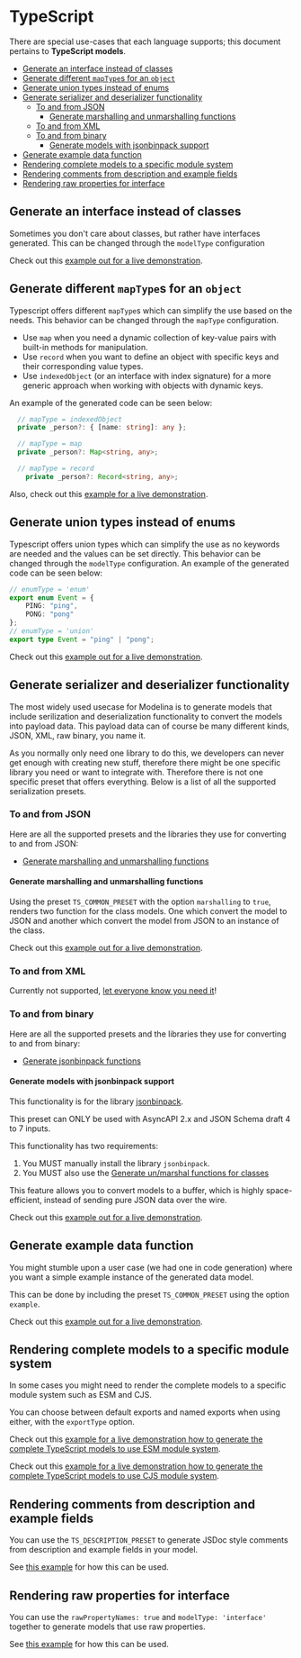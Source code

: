 # TypeScript

There are special use-cases that each language supports; this document pertains to **TypeScript models**.

<!-- toc is generated with GitHub Actions do not remove toc markers -->

<!-- toc -->

- [Generate an interface instead of classes](#generate-an-interface-instead-of-classes)
- [Generate different `mapType`s for an `object`](#generate-different-maptypes-for-an-object)
- [Generate union types instead of enums](#generate-union-types-instead-of-enums)
- [Generate serializer and deserializer functionality](#generate-serializer-and-deserializer-functionality)
  * [To and from JSON](#to-and-from-json)
    + [Generate marshalling and unmarshalling functions](#generate-marshalling-and-unmarshalling-functions)
  * [To and from XML](#to-and-from-xml)
  * [To and from binary](#to-and-from-binary)
    + [Generate models with jsonbinpack support](#generate-models-with-jsonbinpack-support)
- [Generate example data function](#generate-example-data-function)
- [Rendering complete models to a specific module system](#rendering-complete-models-to-a-specific-module-system)
- [Rendering comments from description and example fields](#rendering-comments-from-description-and-example-fields)
- [Rendering raw properties for interface](#rendering-raw-properties-for-interface)

<!-- tocstop -->

## Generate an interface instead of classes

Sometimes you don't care about classes, but rather have interfaces generated. This can be changed through the `modelType` configuration

Check out this [example out for a live demonstration](../../examples/typescript-interface).

## Generate different `mapType`s for an `object`

Typescript offers different `mapType`s which can simplify the use based on the needs. This behavior can be changed through the `mapType` configuration.

- Use `map` when you need a dynamic collection of key-value pairs with built-in methods for manipulation.
- Use `record` when you want to define an object with specific keys and their corresponding value types.
- Use `indexedObject` (or an interface with index signature) for a more generic approach when working with objects with dynamic keys.

An example of the generated code can be seen below:

```ts
  // mapType = indexedObject
  private _person?: { [name: string]: any };

  // mapType = map
  private _person?: Map<string, any>;

  // mapType = record
    private _person?: Record<string, any>;
```

Also, check out this [example for a live demonstration](../../examples/typescript-change-map-type).

## Generate union types instead of enums

Typescript offers union types which can simplify the use as no keywords are needed and the values can be set directly. This behavior can be changed through the `modelType` configuration. An example of the generated code can be seen below:

```ts
// enumType = 'enum'
export enum Event = {
    PING: "ping",
    PONG: "pong"
};
// enumType = 'union'
export type Event = "ping" | "pong";
```

Check out this [example out for a live demonstration](../../examples/typescript-enum-type).

## Generate serializer and deserializer functionality

The most widely used usecase for Modelina is to generate models that include serilization and deserialization functionality to convert the models into payload data. This payload data can of course be many different kinds, JSON, XML, raw binary, you name it.

As you normally only need one library to do this, we developers can never get enough with creating new stuff, therefore there might be one specific library you need or want to integrate with. Therefore there is not one specific preset that offers everything. Below is a list of all the supported serialization presets. 

### To and from JSON
Here are all the supported presets and the libraries they use for converting to and from JSON: 

- [Generate marshalling and unmarshalling functions](#generate-marshalling-and-unmarshalling-functions) 

#### Generate marshalling and unmarshalling functions

Using the preset `TS_COMMON_PRESET` with the option `marshalling` to `true`, renders two function for the class models. One which convert the model to JSON and another which convert the model from JSON to an instance of the class.

Check out this [example out for a live demonstration](../../examples/typescript-generate-marshalling).

### To and from XML
Currently not supported, [let everyone know you need it](https://github.com/asyncapi/modelina/issues/new?assignees=&labels=enhancement&template=enhancement.md)!

### To and from binary
Here are all the supported presets and the libraries they use for converting to and from binary: 

- [Generate jsonbinpack functions](#generate-models-with-jsonbinpack-support) 

#### Generate models with jsonbinpack support

This functionality is for the library [jsonbinpack](https://github.com/sourcemeta/jsonbinpack).

This preset can ONLY be used with AsyncAPI 2.x and JSON Schema draft 4 to 7 inputs.

This functionality has two requirements:
1. You MUST manually install the library `jsonbinpack`.
2. You MUST also use the [Generate un/marshal functions for classes](#generate-unmarshal-functions-for-classes)

This feature allows you to convert models to a buffer, which is highly space-efficient, instead of sending pure JSON data over the wire.

Check out this [example out for a live demonstration](../../examples/typescript-generate-jsonbinpack/).

## Generate example data function

You might stumble upon a user case (we had one in code generation) where you want a simple example instance of the generated data model.

This can be done by including the preset `TS_COMMON_PRESET` using the option `example`.

Check out this [example out for a live demonstration](../../examples/typescript-generate-example).

## Rendering complete models to a specific module system
In some cases you might need to render the complete models to a specific module system such as ESM and CJS.

You can choose between default exports and named exports when using either, with the `exportType` option.

Check out this [example for a live demonstration how to generate the complete TypeScript models to use ESM module system](../../examples/typescript-use-esm).

Check out this [example for a live demonstration how to generate the complete TypeScript models to use CJS module system](../../examples/typescript-use-cjs).

## Rendering comments from description and example fields
You can use the `TS_DESCRIPTION_PRESET` to generate JSDoc style comments from description and example fields in your model.

See [this example](../../examples/typescript-generate-comments) for how this can be used.

## Rendering raw properties for interface

You can use the `rawPropertyNames: true` and `modelType: 'interface'` together to generate models that use raw properties.

See [this example](../../examples/typescript-generate-raw-properties) for how this can be used.
